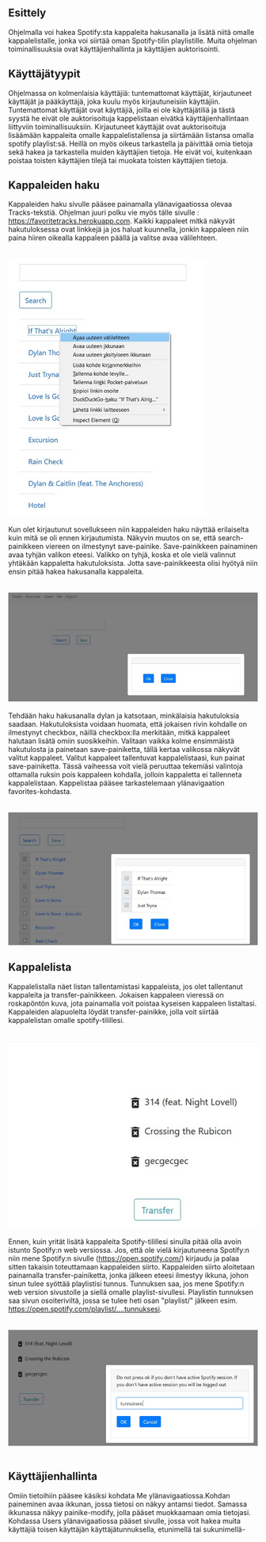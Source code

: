 ## Esittely

Ohjelmalla voi hakea Spotify:sta kappaleita hakusanalla ja lisätä niitä omalle kappalelistalle, jonka voi siirtää oman Spotify-tilin playlistille. Muita ohjelman toiminallisuuksia ovat käyttäjienhallinta ja käyttäjien auktorisointi.

## Käyttäjätyypit

Ohjelmassa on kolmenlaisia käyttäjiä: tuntemattomat käyttäjät, kirjautuneet käyttäjät ja pääkäyttäjä, joka kuulu myös kirjautuneisiin käyttäjiin. Tuntemattomat käyttäjät ovat käyttäjiä, joilla ei ole käyttäjätiliä ja tästä syystä he eivät ole auktorisoituja kappelistaan eivätkä käyttäjienhallintaan liittyviin toiminallisuuksiin. Kirjautuneet käyttäjät ovat auktorisoituja lisäämään kappaleita omalle kappalelistallensa ja siirtämään listansa omalla spotify playlist:sä. Heillä on myös oikeus tarkastella ja päivittää omia tietoja sekä hakea ja tarkastella muiden käyttäjien tietoja. He eivät voi, kuitenkaan poistaa toisten käyttäjien tilejä tai muokata toisten käyttäjien tietoja.

## Kappaleiden haku

Kappaleiden haku sivulle pääsee painamalla ylänavigaatiossa olevaa Tracks-tekstiä. Ohjelman juuri polku vie myös tälle sivulle : https://favoritetracks.herokuapp.com. Kaikki kappaleet mitkä näkyvät hakutuloksessa ovat linkkejä ja jos haluat kuunnella, jonkin kappaleen niin paina hiiren oikealla kappaleen päällä ja valitse avaa välilehteen. 
<br/>
<br/>
<br/>
![](https://github.com/vkorppi/favoritetracks/blob/master/k%C3%A4ytt%C3%B6ohje/kuvat/V%C3%A4lilehteenPienempi.jpg)
<br/>
<br/>
Kun olet kirjautunut sovellukseen niin kappaleiden haku näyttää erilaiselta kuin mitä se oli ennen kirjautumista. Näkyvin muutos on se, että search-painikkeen viereen on ilmestynyt save-painike. Save-painikkeen painaminen avaa tyhjän valikon eteesi. Valikko on tyhjä, koska et ole vielä valinnut yhtäkään kappaletta hakutuloksista. Jotta save-painikkeesta olisi hyötyä niin ensin pitää hakea hakusanalla kappaleita.
<br/>
<br/>
<br/>
![](https://github.com/vkorppi/favoritetracks/blob/master/k%C3%A4ytt%C3%B6ohje/kuvat/Tyhj%C3%A4ValikkoPienennetty.jpg)
<br/>
<br/>
Tehdään haku hakusanalla dylan ja katsotaan, minkälaisia hakutuloksia saadaan. Hakutuloksista voidaan huomata, että jokaisen rivin kohdalle on ilmestynyt checkbox, näillä checkbox:lla merkitään, mitkä kappaleet halutaan lisätä omiin suosikkeihin. Valitaan vaikka kolme ensimmäistä hakutulosta ja painetaan save-painiketta, tällä kertaa valikossa näkyvät valitut kappaleet. Valitut kappaleet tallentuvat kappalelistaasi, kun painat save-painiketta. Tässä vaiheessa voit vielä peruuttaa tekemiäsi valintoja ottamalla ruksin pois kappaleen kohdalla, jolloin kappaletta ei tallenneta kappalelistaan. Kappelistaa pääsee tarkastelemaan ylänavigaation favorites-kohdasta.
<br/>
<br/>
<br/>
![](https://github.com/vkorppi/favoritetracks/blob/master/k%C3%A4ytt%C3%B6ohje/kuvat/SavePainikettaPainettuPienennetty.jpg)



## Kappalelista

Kappalelistalla näet listan tallentamistasi kappaleista, jos olet tallentanut kappaleita ja transfer-painikkeen. Jokaisen kappaleen vieressä on roskapöntön kuva, jota painamalla voit poistaa kyseisen kappaleen listaltasi. Kappaleiden alapuolelta löydät transfer-painikke, jolla voit siirtää kappalelistan omalle spotify-tilillesi. 
<br/>
<br/>
<br/>
![](https://github.com/vkorppi/favoritetracks/blob/master/k%C3%A4ytt%C3%B6ohje/kuvat/kappalelista.jpg)
<br/>
<br/>
Ennen, kuin yrität lisätä kappaleita Spotify-tilillesi sinulla pitää olla avoin istunto Spotify:n web versiossa. Jos, että ole vielä kirjautuneena Spotify:n niin mene Spotify:n sivulle (https://open.spotify.com/) kirjaudu ja palaa sitten takaisin toteuttamaan kappaleiden siirto. Kappaleiden siirto aloitetaan painamalla transfer-painiketta, jonka jälkeen eteesi ilmestyy ikkuna, johon sinun tulee syöttää playlistisi tunnus. Tunnuksen saa, jos mene Spotify:n web version sivustolle ja siellä omalle playlist-sivullesi. Playlistin tunnuksen saa sivun osoiteriviltä, jossa se tulee heti osan "playlist/" jälkeen esim. https://open.spotify.com/playlist/....tunnuksesi. 
<br/>
<br/>
<br/>
![](https://github.com/vkorppi/favoritetracks/blob/master/k%C3%A4ytt%C3%B6ohje/kuvat/transferPienennetty.jpg)
<br/>
<br/>

## Käyttäjienhallinta

Omiin tietoihiin pääsee käsiksi kohdata Me ylänavigaatiossa.Kohdan paineminen avaa ikkunan, jossa tietosi on näkyy antamsi tiedot. Samassa ikkunassa näkyy painike-modify, jolla
pääset muokkaamaan omia tietojasi. Kohdassa Users ylänavigaatiossa pääset sivulle, jossa voit hakea muita käyttäjiä toisen käyttäjän käyttäjätunnuksella, etunimellä tai sukunimellä-

